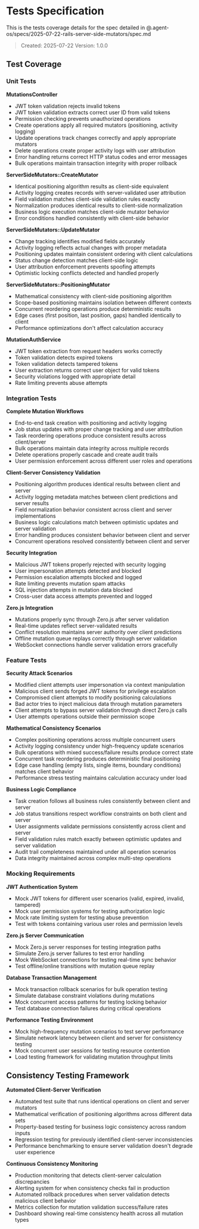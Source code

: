 # Tests Specification

This is the tests coverage details for the spec detailed in @.agent-os/specs/2025-07-22-rails-server-side-mutators/spec.md

> Created: 2025-07-22
> Version: 1.0.0

## Test Coverage

### Unit Tests

**MutationsController**
- JWT token validation rejects invalid tokens
- JWT token validation extracts correct user ID from valid tokens  
- Permission checking prevents unauthorized operations
- Create operations apply all required mutators (positioning, activity logging)
- Update operations track changes correctly and apply appropriate mutators
- Delete operations create proper activity logs with user attribution
- Error handling returns correct HTTP status codes and error messages
- Bulk operations maintain transaction integrity with proper rollback

**ServerSideMutators::CreateMutator**
- Identical positioning algorithm results as client-side equivalent
- Activity logging creates records with server-validated user attribution  
- Field validation matches client-side validation rules exactly
- Normalization produces identical results to client-side normalization
- Business logic execution matches client-side mutator behavior
- Error conditions handled consistently with client-side behavior

**ServerSideMutators::UpdateMutator**
- Change tracking identifies modified fields accurately
- Activity logging reflects actual changes with proper metadata
- Positioning updates maintain consistent ordering with client calculations
- Status change detection matches client-side logic
- User attribution enforcement prevents spoofing attempts
- Optimistic locking conflicts detected and handled properly

**ServerSideMutators::PositioningMutator**
- Mathematical consistency with client-side positioning algorithm
- Scope-based positioning maintains isolation between different contexts
- Concurrent reordering operations produce deterministic results
- Edge cases (first position, last position, gaps) handled identically to client
- Performance optimizations don't affect calculation accuracy

**MutationAuthService** 
- JWT token extraction from request headers works correctly
- Token validation detects expired tokens
- Token validation detects tampered tokens
- User extraction returns correct user object for valid tokens
- Security violations logged with appropriate detail
- Rate limiting prevents abuse attempts

### Integration Tests

**Complete Mutation Workflows**
- End-to-end task creation with positioning and activity logging
- Job status updates with proper change tracking and user attribution
- Task reordering operations produce consistent results across client/server
- Bulk operations maintain data integrity across multiple records
- Delete operations properly cascade and create audit trails
- User permission enforcement across different user roles and operations

**Client-Server Consistency Validation**
- Positioning algorithm produces identical results between client and server
- Activity logging metadata matches between client predictions and server results
- Field normalization behavior consistent across client and server implementations
- Business logic calculations match between optimistic updates and server validation
- Error handling produces consistent behavior between client and server
- Concurrent operations resolved consistently between client and server

**Security Integration**
- Malicious JWT tokens properly rejected with security logging
- User impersonation attempts detected and blocked
- Permission escalation attempts blocked and logged
- Rate limiting prevents mutation spam attacks
- SQL injection attempts in mutation data blocked
- Cross-user data access attempts prevented and logged

**Zero.js Integration**
- Mutations properly sync through Zero.js after server validation
- Real-time updates reflect server-validated results
- Conflict resolution maintains server authority over client predictions
- Offline mutation queue replays correctly through server validation
- WebSocket connections handle server validation errors gracefully

### Feature Tests

**Security Attack Scenarios**
- Modified client attempts user impersonation via context manipulation
- Malicious client sends forged JWT tokens for privilege escalation  
- Compromised client attempts to modify positioning calculations
- Bad actor tries to inject malicious data through mutation parameters
- Client attempts to bypass server validation through direct Zero.js calls
- User attempts operations outside their permission scope

**Mathematical Consistency Scenarios**
- Complex positioning operations across multiple concurrent users
- Activity logging consistency under high-frequency update scenarios
- Bulk operations with mixed success/failure results produce correct state
- Concurrent task reordering produces deterministic final positioning
- Edge case handling (empty lists, single items, boundary conditions) matches client behavior
- Performance stress testing maintains calculation accuracy under load

**Business Logic Compliance** 
- Task creation follows all business rules consistently between client and server
- Job status transitions respect workflow constraints on both client and server
- User assignments validate permissions consistently across client and server
- Field validation rules match exactly between optimistic updates and server validation
- Audit trail completeness maintained under all operation scenarios
- Data integrity maintained across complex multi-step operations

### Mocking Requirements

**JWT Authentication System**
- Mock JWT tokens for different user scenarios (valid, expired, invalid, tampered)
- Mock user permission systems for testing authorization logic
- Mock rate limiting system for testing abuse prevention
- Test with tokens containing various user roles and permission levels

**Zero.js Server Communication**
- Mock Zero.js server responses for testing integration paths
- Simulate Zero.js server failures to test error handling
- Mock WebSocket connections for testing real-time sync behavior
- Test offline/online transitions with mutation queue replay

**Database Transaction Management**
- Mock transaction rollback scenarios for bulk operation testing
- Simulate database constraint violations during mutations
- Mock concurrent access patterns for testing locking behavior
- Test database connection failures during critical operations

**Performance Testing Environment**
- Mock high-frequency mutation scenarios to test server performance
- Simulate network latency between client and server for consistency testing
- Mock concurrent user sessions for testing resource contention
- Load testing framework for validating mutation throughput limits

## Consistency Testing Framework

**Automated Client-Server Verification**
- Automated test suite that runs identical operations on client and server mutators
- Mathematical verification of positioning algorithms across different data sets
- Property-based testing for business logic consistency across random inputs
- Regression testing for previously identified client-server inconsistencies
- Performance benchmarking to ensure server validation doesn't degrade user experience

**Continuous Consistency Monitoring**
- Production monitoring that detects client-server calculation discrepancies
- Alerting system for when consistency checks fail in production
- Automated rollback procedures when server validation detects malicious client behavior
- Metrics collection for mutation validation success/failure rates
- Dashboard showing real-time consistency health across all mutation types